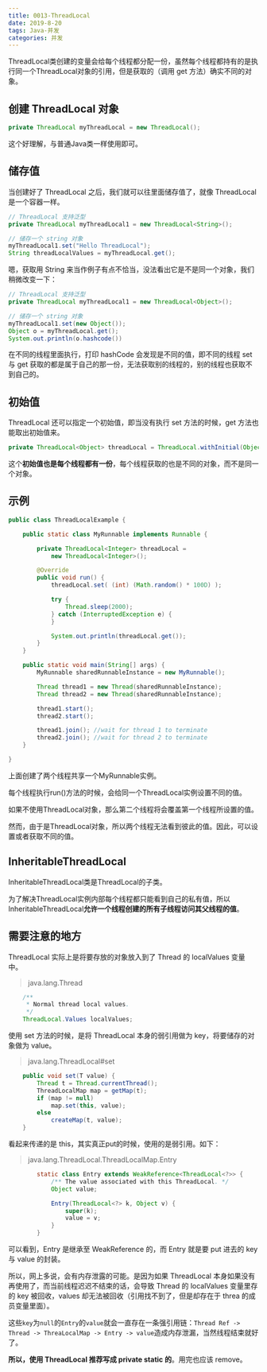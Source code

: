 ```yaml
---
title: 0013-ThreadLocal
date: 2019-8-20
tags: Java-并发
categories: 并发
---
```




ThreadLocal类创建的变量会给每个线程都分配一份，虽然每个线程都持有的是执行同一个ThreadLocal对象的引用，但是获取的（调用 get 方法）确实不同的对象。



## 创建 ThreadLocal 对象

```java
private ThreadLocal myThreadLocal = new ThreadLocal();
```

这个好理解，与普通Java类一样使用即可。



## 储存值

当创建好了 ThreadLocal 之后，我们就可以往里面储存值了，就像 ThreadLocal 是一个容器一样。

```java
// ThreadLocal 支持泛型
private ThreadLocal myThreadLocal1 = new ThreadLocal<String>();

// 储存一个 string 对象
myThreadLocal1.set("Hello ThreadLocal");
String threadLocalValues = myThreadLocal.get();
```

嗯，获取用 String 来当作例子有点不恰当，没法看出它是不是同一个对象，我们稍微改变一下：

```java
// ThreadLocal 支持泛型
private ThreadLocal myThreadLocal1 = new ThreadLocal<Object>();

// 储存一个 string 对象
myThreadLocal1.set(new Object());
Object o = myThreadLocal.get();
System.out.println(o.hashcode())
```

在不同的线程里面执行，打印 hashCode 会发现是不同的值，即不同的线程 set 与 get 获取的都是属于自己的那一份，无法获取别的线程的，别的线程也获取不到自己的。



## 初始值

ThreadLocal 还可以指定一个初始值，即当没有执行 set 方法的时候，get 方法也能取出初始值来。

```java
private ThreadLocal<Object> threadLocal = ThreadLocal.withInitial(Object::new);
```

这个**初始值也是每个线程都有一份**，每个线程获取的也是不同的对象，而不是同一个对象。



## 示例

```java
public class ThreadLocalExample {

    public static class MyRunnable implements Runnable {

        private ThreadLocal<Integer> threadLocal =
            new ThreadLocal<Integer>();

        @Override
        public void run() {
            threadLocal.set( (int) (Math.random() * 100D) );

            try {
                Thread.sleep(2000);
            } catch (InterruptedException e) {
            }

            System.out.println(threadLocal.get());
        }
    }

    public static void main(String[] args) {
        MyRunnable sharedRunnableInstance = new MyRunnable();

        Thread thread1 = new Thread(sharedRunnableInstance);
        Thread thread2 = new Thread(sharedRunnableInstance);

        thread1.start();
        thread2.start();

        thread1.join(); //wait for thread 1 to terminate
        thread2.join(); //wait for thread 2 to terminate
    }

}
```

上面创建了两个线程共享一个MyRunnable实例。

每个线程执行run()方法的时候，会给同一个ThreadLocal实例设置不同的值。

如果不使用ThreadLocal对象，那么第二个线程将会覆盖第一个线程所设置的值。

然而，由于是ThreadLocal对象，所以两个线程无法看到彼此的值。因此，可以设置或者获取不同的值。



## InheritableThreadLocal

InheritableThreadLocal类是ThreadLocal的子类。

为了解决ThreadLocal实例内部每个线程都只能看到自己的私有值，所以InheritableThreadLocal**允许一个线程创建的所有子线程访问其父线程的值**。



## 需要注意的地方

ThreadLocal 实际上是将要存放的对象放入到了 Thread 的 localValues 变量中。

> java.lang.Thread

```java
    /**
     * Normal thread local values.
     */
    ThreadLocal.Values localValues;

```



使用 set 方法的时候，是将 ThreadLocal 本身的弱引用做为 key，将要储存的对象做为 value。

> java.lang.ThreadLocal#set

```java
    public void set(T value) {
        Thread t = Thread.currentThread();
        ThreadLocalMap map = getMap(t);
        if (map != null)
            map.set(this, value);
        else
            createMap(t, value);
    }
```

 看起来传递的是 this，其实真正put的时候，使用的是弱引用。如下：

> java.lang.ThreadLocal.ThreadLocalMap.Entry

```java
        static class Entry extends WeakReference<ThreadLocal<?>> {
            /** The value associated with this ThreadLocal. */
            Object value;

            Entry(ThreadLocal<?> k, Object v) {
                super(k);
                value = v;
            }
        }
```

可以看到，Entry 是继承至 WeakReference 的，而 Entry 就是要 put 进去的 key 与 value 的封装。

所以，网上多说，会有内存泄露的可能。是因为如果 ThreadLocal 本身如果没有再使用了，而当前线程迟迟不结束的话，会导致 Thread 的 localValues 变量里存的 key 被回收，values 却无法被回收（引用找不到了，但是却存在于 threa 的成员变量里面）。

这些`key`为`null`的`Entry`的`value`就会一直存在一条强引用链：`Thread Ref -> Thread -> ThreaLocalMap -> Entry -> value`造成内存泄漏，当然线程结束就好了。



**所以，使用 ThreadLocal 推荐写成 private static 的**。用完也应该 remove。

